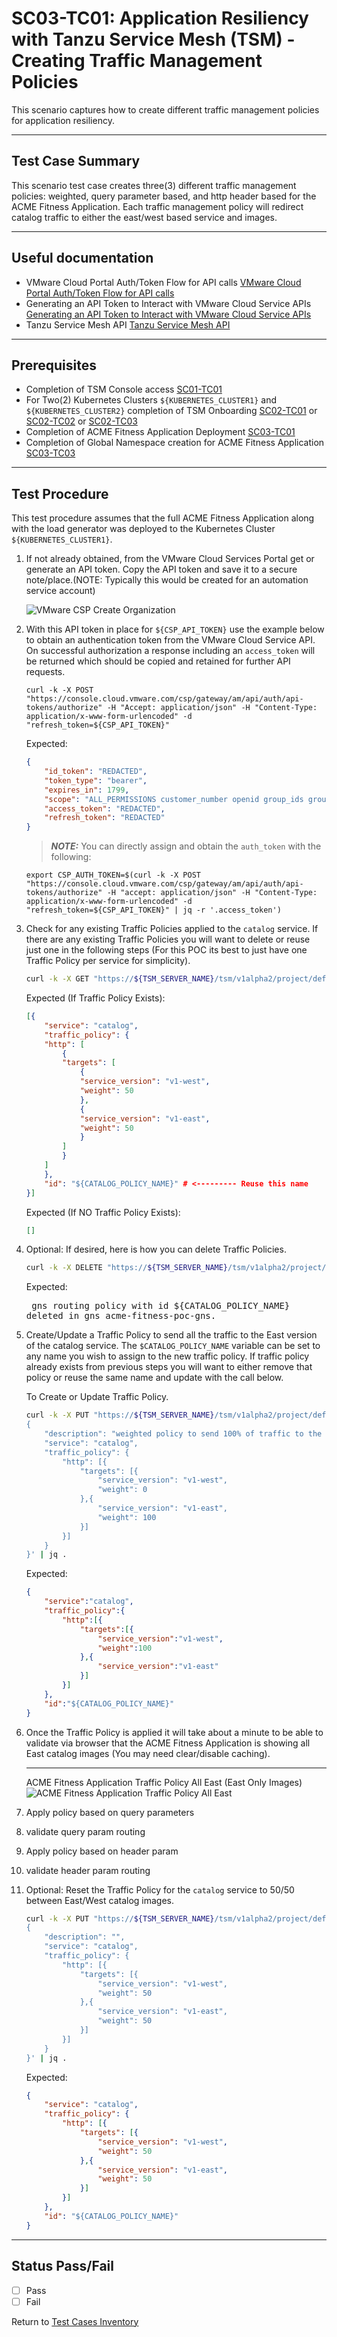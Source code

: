 # SC03-TC01: Application Resiliency with Tanzu Service Mesh (TSM) - Creating Traffic Management Policies

This scenario captures how to create different traffic management policies for application resiliency.

---

## Test Case Summary

This scenario test case creates three(3) different traffic management policies: weighted, query parameter based, and http header based for the ACME Fitness Application. Each traffic management policy will redirect catalog traffic to either the east/west based service and images.

---

## Useful documentation

* VMware Cloud Portal Auth/Token Flow for API calls [VMware Cloud Portal Auth/Token Flow for API calls](https://docs.vmware.com/en/vRealize-Operations/Cloud/com.vmware.vcom.api.doc/GUID-57E59E35-6C08-4424-A77F-468FACD35C41.html)
* Generating an API Token to Interact with VMware Cloud Service APIs [Generating an API Token to Interact with VMware Cloud Service APIs](https://docs.vmware.com/en/VMware-Cloud-services/services/Using-VMware-Cloud-Services/GUID-E2A3B1C1-E9AD-4B00-A6B6-88D31FCDDF7C.html)
* Tanzu Service Mesh API [Tanzu Service Mesh API](https://docs.vmware.com/en/VMware-Tanzu-Service-Mesh/services/api-programming-guide/GUID-FED8E849-B3C3-49ED-9FDB-1317CFFF3141.html)

---

## Prerequisites

* Completion of TSM Console access [SC01-TC01](../sc01-environment-setup/sc01-tc01-validate-tsm-console.md)
* For Two(2) Kubernetes Clusters `${KUBERNETES_CLUSTER1}` and `${KUBERNETES_CLUSTER2}` completion of TSM Onboarding  [SC02-TC01](../sc02-cluster-onboarding/sc02-tc01-onboard-tsm-ui.md) or [SC02-TC02](../sc02-cluster-onboarding/sc02-tc02-onboard-tmc.md) or [SC02-TC03](../sc02-cluster-onboarding/sc02-tc03-onboard-tsm-api.md)
* Completion of ACME Fitness Application Deployment [SC03-TC01](../sc03-application-deployment/sc03-tc01-acme-fitness-application.md)
* Completion of Global Namespace creation for ACME Fitness Application [SC03-TC03](../sc03-application-deployment/sc03-tc03-acme-fitness-gns-api.md)

---

## Test Procedure

This test procedure assumes that the full ACME Fitness Application along with the load generator was deployed to the Kubernetes Cluster `${KUBERNETES_CLUSTER1}`.

1. If not already obtained, from the VMware Cloud Services Portal get or generate an API token. Copy the API token and save it to a secure note/place.(NOTE: Typically this would be created for an automation service account)

    ![VMware CSP Create Organization](../images/vmware-csp-my-account-api-token.png)

2. With this API token in place for `${CSP_API_TOKEN}` use the example below to obtain an authentication token from the VMware Cloud Service API. On successful authorization a response including an `access_token` will be returned which should be copied and retained for further API requests.

    ```execute
    curl -k -X POST "https://console.cloud.vmware.com/csp/gateway/am/api/auth/api-tokens/authorize" -H "Accept: application/json" -H "Content-Type: application/x-www-form-urlencoded" -d "refresh_token=${CSP_API_TOKEN}"
    ```

    Expected:

    ```json
    {
        "id_token": "REDACTED",
        "token_type": "bearer",
        "expires_in": 1799,
        "scope": "ALL_PERMISSIONS customer_number openid group_ids group_names",
        "access_token": "REDACTED",
        "refresh_token": "REDACTED"
    }
    ```

    > **_NOTE:_**  You can directly assign and obtain the `auth_token` with the following:

    ```execute
    export CSP_AUTH_TOKEN=$(curl -k -X POST "https://console.cloud.vmware.com/csp/gateway/am/api/auth/api-tokens/authorize" -H "accept: application/json" -H "Content-Type: application/x-www-form-urlencoded" -d "refresh_token=${CSP_API_TOKEN}" | jq -r '.access_token')
    ```

3. Check for any existing Traffic Policies applied to the `catalog` service. If there are any existing Traffic Policies you will want to delete or reuse just one in the following steps (For this POC its best to just have one Traffic Policy per service for simplicity).

    ```bash
    curl -k -X GET "https://${TSM_SERVER_NAME}/tsm/v1alpha2/project/default/global-namespaces/${TSM_GLOBALNAMESPACE_NAME}/traffic-routing-policies/?service=catalog" -H "csp-auth-token:${CSP_AUTH_TOKEN}" | jq .
    ```

    Expected (If Traffic Policy Exists):

    ```json
    [{
        "service": "catalog",
        "traffic_policy": {
        "http": [
            {
            "targets": [
                {
                "service_version": "v1-west",
                "weight": 50
                },
                {
                "service_version": "v1-east",
                "weight": 50
                }
            ]
            }
        ]
        },
        "id": "${CATALOG_POLICY_NAME}" # <--------- Reuse this name
    }]
    ```

    Expected (If NO Traffic Policy Exists):

    ```json
    []
    ```

4. Optional: If desired, here is how you can delete Traffic Policies.

    ```bash
    curl -k -X DELETE "https://${TSM_SERVER_NAME}/tsm/v1alpha2/project/default/global-namespaces/${TSM_GLOBALNAMESPACE_NAME}/traffic-routing-policies/${CATALOG_POLICY_NAME}" -H "csp-auth-token:${CSP_AUTH_TOKEN}" 
    ```

    Expected:<pre>
    gns routing policy with id ${CATALOG_POLICY_NAME} deleted in gns acme-fitness-poc-gns.
    </pre>

5. Create/Update a Traffic Policy to send all the traffic to the East version of the catalog service. The `$CATALOG_POLICY_NAME` variable can be set to any name you wish to assign to the new traffic policy. If traffic policy already exists from previous steps you will want to either remove that policy or reuse the same name and update with the call below.

    To Create or Update Traffic Policy.

    ```bash
    curl -k -X PUT "https://${TSM_SERVER_NAME}/tsm/v1alpha2/project/default/global-namespaces/${TSM_GLOBALNAMESPACE_NAME}/traffic-routing-policies/${CATALOG_POLICY_NAME}" -H "csp-auth-token:${CSP_AUTH_TOKEN}" -H "Content-Type: application/json" -d '
    {
        "description": "weighted policy to send 100% of traffic to the east catalog images",
        "service": "catalog",
        "traffic_policy": {
            "http": [{
                "targets": [{
                    "service_version": "v1-west",
                    "weight": 0
                },{
                    "service_version": "v1-east",
                    "weight": 100
                }]
            }]
        }
    }' | jq .
    ```

    Expected:

    ```json
    {
        "service":"catalog",
        "traffic_policy":{
            "http":[{
                "targets":[{
                    "service_version":"v1-west",
                    "weight":100
                },{
                    "service_version":"v1-east"
                }]
            }]
        },
        "id":"${CATALOG_POLICY_NAME}"
    }
    ```

6. Once the Traffic Policy is applied it will take about a minute to be able to validate via browser that the ACME Fitness Application is showing all East catalog images (You may need clear/disable caching).

    ---
    ACME Fitness Application Traffic Policy All East (East Only Images)
    ![ACME Fitness Application Traffic Policy All East ](../images/acme-fitness-home-east.png)

7. Apply policy based on query parameters

8. validate query param routing

9. Apply policy based on header param

10. validate header param routing

11. Optional: Reset the Traffic Policy for the `catalog` service to 50/50 between East/West catalog images.

    ```bash
    curl -k -X PUT "https://${TSM_SERVER_NAME}/tsm/v1alpha2/project/default/global-namespaces/${TSM_GLOBALNAMESPACE_NAME}/traffic-routing-policies/${CATALOG_POLICY_NAME}" -H "csp-auth-token:${CSP_AUTH_TOKEN}" -H "Content-Type: application/json" -d '
    {
        "description": "",
        "service": "catalog",
        "traffic_policy": {
            "http": [{
                "targets": [{
                    "service_version": "v1-west",
                    "weight": 50
                },{
                    "service_version": "v1-east",
                    "weight": 50
                }]
            }]
        }                  
    }' | jq .
    ```

    Expected:

    ```json
    {
        "service": "catalog",
        "traffic_policy": {
            "http": [{
                "targets": [{
                    "service_version": "v1-west",
                    "weight": 50
                },{
                    "service_version": "v1-east",
                    "weight": 50
                }]
            }]
        },
        "id": "${CATALOG_POLICY_NAME}"
    }
    ```

---

## Status Pass/Fail

* [  ] Pass
* [  ] Fail

Return to [Test Cases Inventory](../../README.md#test-cases-inventory)
